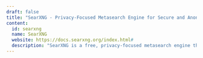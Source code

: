 ```yaml
---
draft: false
title: "SearXNG - Privacy-Focused Metasearch Engine for Secure and Anonymous Web Searches"
content:
  id: searxng
  name: SearXNG
  website: https://docs.searxng.org/index.html#
  description: "SearXNG is a free, privacy-focused metasearch engine that aggregates results from 70+ search services, ensuring no tracking or profiling of users."
---
```

